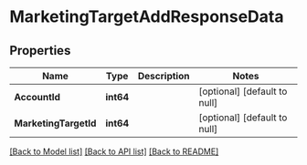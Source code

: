 # MarketingTargetAddResponseData

## Properties
Name | Type | Description | Notes
------------ | ------------- | ------------- | -------------
**AccountId** | **int64** |  | [optional] [default to null]
**MarketingTargetId** | **int64** |  | [optional] [default to null]

[[Back to Model list]](../README.md#documentation-for-models) [[Back to API list]](../README.md#documentation-for-api-endpoints) [[Back to README]](../README.md)


